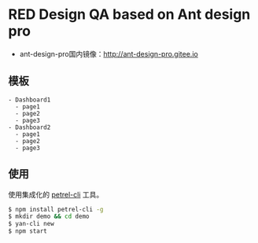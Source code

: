 # RED Design QA based on Ant design pro

- ant-design-pro国内镜像：http://ant-design-pro.gitee.io

## 模板

```
- Dashboard1
  - page1
  - page2
  - page3
- Dashboard2
  - page1
  - page2
  - page3
```

## 使用

使用集成化的 [petrel-cli](https://github.com/yanyanqiaoba/yan-cli) 工具。

```bash
$ npm install petrel-cli -g
$ mkdir demo && cd demo
$ yan-cli new
$ npm start
```
